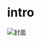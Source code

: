 
# intro

![封面](https://xishansnowblog.oss-cn-beijing.aliyuncs.com/images/images/stats-20220401082859-b05b.webp)